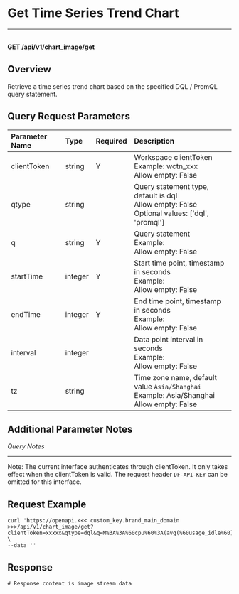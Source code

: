 # Get Time Series Trend Chart

---

<br />**GET /api/v1/chart_image/get**

## Overview
Retrieve a time series trend chart based on the specified DQL / PromQL query statement.



## Query Request Parameters

| Parameter Name        | Type     | Required   | Description              |
|:---------------------|:---------|:-----------|:------------------------|
| clientToken          | string   | Y          | Workspace clientToken <br> Example: wctn_xxx <br> Allow empty: False <br> |
| qtype               | string   |            | Query statement type, default is dql <br> Allow empty: False <br> Optional values: ['dql', 'promql'] <br> |
| q                   | string   | Y          | Query statement <br> Example:  <br> Allow empty: False <br> |
| startTime           | integer  | Y          | Start time point, timestamp in seconds <br> Example:  <br> Allow empty: False <br> |
| endTime             | integer  | Y          | End time point, timestamp in seconds <br> Example:  <br> Allow empty: False <br> |
| interval            | integer  |            | Data point interval in seconds <br> Example:  <br> Allow empty: False <br> |
| tz                  | string   |            | Time zone name, default value `Asia/Shanghai`<br> Example: Asia/Shanghai <br> Allow empty: False <br> |

## Additional Parameter Notes

*Query Notes*

--------------

Note: The current interface authenticates through clientToken. It only takes effect when the clientToken is valid. The request header `DF-API-KEY` can be omitted for this interface.




## Request Example
```shell
curl 'https://openapi.<<< custom_key.brand_main_domain >>>/api/v1/chart_image/get?clientToken=xxxxx&qtype=dql&q=M%3A%3A%60cpu%60%3A(avg(%60usage_idle%60))%20BY%20%60host%60&interval=60&startTime=1743391592&endTime=1743392492&tz=Asia%2FShanghai' \
--data ''
```




## Response
```shell
# Response content is image stream data 
```